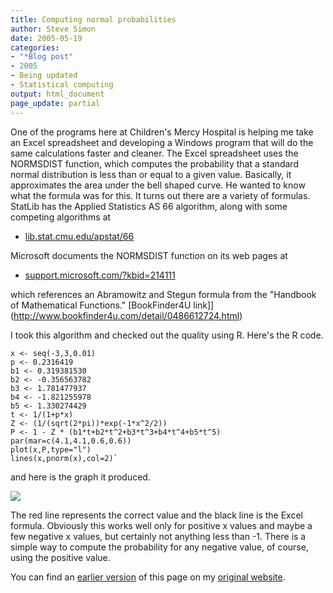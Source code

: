 ```yaml
---
title: Computing normal probabilities
author: Steve Simon
date: 2005-05-19
categories:
- "*Blog post"
- 2005
- Being updated
- Statistical computing
output: html_document
page_update: partial
---
```

One of the programs here at Children's Mercy Hospital is helping me
take an Excel spreadsheet and developing a Windows program that will do
the same calculations faster and cleaner. The Excel spreadsheet uses the
NORMSDIST function, which computes the probability that a standard
normal distribution is less than or equal to a given value. Basically,
it approximates the area under the bell shaped curve. He wanted to know
what the formula was for this. It turns out there are a variety of
formulas. StatLib has the Applied Statistics AS 66 algorithm, along with
some competing algorithms at

- [lib.stat.cmu.edu/apstat/66](http://lib.stat.cmu.edu/apstat/66)

Microsoft documents the NORMSDIST function on its web pages at

- [support.microsoft.com/?kbid=214111](http://support.microsoft.com/?kbid=214111)

which references an Abramowitz and Stegun formula from the "Handbook of
Mathematical Functions." [BookFinder4U
link]](http://www.bookfinder4u.com/detail/0486612724.html)

I took this algorithm and checked out the quality using R. Here's the R
code.

```
x <- seq(-3,3,0.01)
p <- 0.2316419
b1 <- 0.319381530
b2 <- -0.356563782
b3 <- 1.781477937
b4 <- -1.821255978
b5 <- 1.330274429
t <- 1/(1+p*x)
Z <- (1/(sqrt(2*pi))*exp(-1*x^2/2))
P <- 1 - Z * (b1*t+b2*t^2+b3*t^3+b4*t^4+b5*t^5)
par(mar=c(4.1,4.1,0.6,0.6))
plot(x,P,type="l")
lines(x,pnorm(x),col=2)`
```

and here is the graph it produced.

![](http://www.pmean.com/weblog/images/NormalProbabilities.gif)

The red line represents the correct value and the black line is the
Excel formula. Obviously this works well only for positive x values and
maybe a few negative x values, but certainly not anything less than -1.
There is a simple way to compute the probability for any negative value,
of course, using the positive value.

You can find an [earlier version][sim1] of this page on my [original website][sim2].


[sim1]: http://www.pmean.com/05/NormalProbabilities.html
[sim2]: http://www.pmean.com/original_site.html
